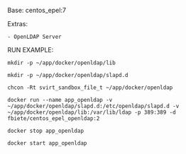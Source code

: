 Base: centos_epel:7

Extras:

    - OpenLDAP Server


RUN EXAMPLE:

    mkdir -p ~/app/docker/openldap/lib

    mkdir -p ~/app/docker/openldap/slapd.d

    chcon -Rt svirt_sandbox_file_t ~/app/docker/openldap

    docker run --name app_openldap -v ~/app/docker/openldap/slapd.d:/etc/openldap/slapd.d -v ~/app/docker/openldap/lib:/var/lib/ldap -p 389:389 -d fbiete/centos_epel_openldap:2

    docker stop app_openldap

    docker start app_openldap